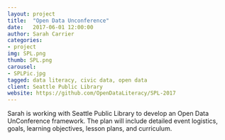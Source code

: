 ```yaml
---
layout: project
title:  "Open Data Unconference"
date:   2017-06-01 12:00:00
author: Sarah Carrier
categories:
- project
img: SPL.png
thumb: SPL.png
carousel:
- SPLPic.jpg
tagged: data literacy, civic data, open data
client: Seattle Public Library
website: https://github.com/OpenDataLiteracy/SPL-2017
---
```

Sarah is working with Seattle Public Library to develop an Open Data UnConference framework. The plan will include detailed event logistics, goals, learning objectives, lesson plans, and curriculum.
